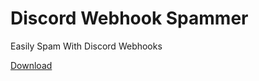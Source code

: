 # Discord Webhook Spammer
Easily Spam With Discord Webhooks

[Download](https://github.com/Urtext69/Discord-Webhook-Spammer-1.1/releases/tag/1.0)
